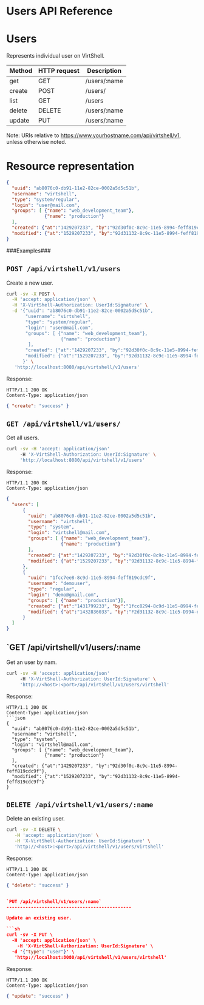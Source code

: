Users API Reference
===================

Users
=====
Represents individual user on VirtShell.


| Method | HTTP request | Description |
| --- | --- | ---- |
| get | GET | /users/:name | Gets one user by name. |
| create | POST | /users/ | Inserts a new user in the system. |
| list | GET | /users | Retrieves the list of users. | 
| delete | DELETE | /users/:name | Deletes an existing user. |
| update | PUT | /users/:name | Updates an existing user. |

Note:
URIs relative to https://www.yourhostname.com/api/virtshell/v1, unless otherwise noted.

Resource representation
=======================
```json
{
  "uuid": "ab8076c0-db91-11e2-82ce-0002a5d5c51b",
  "username": "virtshell",
  "type": "system/regular",
  "login": "user@mail.com",
  "groups": [ {"name": "web_development_team"},
              {"name": "production"}
  ],
  "created": {"at":"1429207233", "by":"92d30f0c-8c9c-11e5-8994-feff819cdc9f"},
  "modified": {"at":"1529207233", "by":"92d31132-8c9c-11e5-8994-feff819cdc9f"}
}
```

###Examples###

`POST /api/virtshell/v1/users`
--------------------------------------------

Create a new user.

```sh
curl -sv -X POST \
  -H 'accept: application/json' \
  -H 'X-VirtShell-Authorization: UserId:Signature' \
  -d '{"uuid": "ab8076c0-db91-11e2-82ce-0002a5d5c51b",
       "username": "virtshell",
       "type": "system/regular",
       "login": "user@mail.com",
       "groups": [ {"name": "web_development_team"},
                    {"name": "production"}
        ],
       "created": {"at":"1429207233", "by":"92d30f0c-8c9c-11e5-8994-feff819cdc9f"},
       "modified": {"at":"1529207233", "by":"92d31132-8c9c-11e5-8994-feff819cdc9f"}
      }' \
   'http://localhost:8080/api/virtshell/v1/users'
```

Response:
```
HTTP/1.1 200 OK
Content-Type: application/json
```
```json
{ "create": "success" }
```

`GET /api/virtshell/v1/users/`
----------------------------------------------

Get all users.

```sh
curl -sv -H 'accept: application/json' 
     -H 'X-VirtShell-Authorization: UserId:Signature' \ 
     'http://localhost:8080/api/virtshell/v1/users'
```

Response:
```
HTTP/1.1 200 OK
Content-Type: application/json
```
```json
{
  "users": [
      {
        "uuid": "ab8076c0-db91-11e2-82ce-0002a5d5c51b",
        "username": "virtshell",
        "type": "system",
        "login": "virtshell@mail.com",
        "groups": [ {"name": "web_development_team"},
                    {"name": "production"}
        ],        
        "created": {"at":"1429207233", "by":"92d30f0c-8c9c-11e5-8994-feff819cdc9f"},
        "modified": {"at":"1529207233", "by":"92d31132-8c9c-11e5-8994-feff819cdc9f"}
      },
      {
        "uuid": "1fcc7ee8-8c9d-11e5-8994-feff819cdc9f",
        "username": "demouser",
        "type": "regular",
        "login": "demo@gmail.com",
        "groups": [ {"name": "production"}],
        "created": {"at":"1431799233", "by":"1fcc8294-8c9d-11e5-8994-feff819cdc9f"},
        "modified": {"at":"1432836033", "by":"F2d31132-8c9c-11e5-D994-eeff819cdc9f"}
      }      
  ]
}   
```

`GET /api/virtshell/v1/users/:name
----------------------------------------------

Get an user by nam.

```sh
curl -sv -H 'accept: application/json' 
     -H 'X-VirtShell-Authorization: UserId:Signature' \ 
     'http://<host>:<port>/api/virtshell/v1/users/virtshell'
```

Response:

```
HTTP/1.1 200 OK
Content-Type: application/json
```json
{
  "uuid": "ab8076c0-db91-11e2-82ce-0002a5d5c51b",
  "username": "virtshell",
  "type": "system",
  "login": "virtshell@mail.com",
  "groups": [ {"name": "web_development_team"},
              {"name": "production"}
  ],        
  "created": {"at":"1429207233", "by":"92d30f0c-8c9c-11e5-8994-feff819cdc9f"},
  "modified": {"at":"1529207233", "by":"92d31132-8c9c-11e5-8994-feff819cdc9f"}
}
```

`DELETE /api/virtshell/v1/users/:name`
----------------------------------------------

Delete an existing user.

```sh
curl -sv -X DELETE \
   -H 'accept: application/json' \
   -H 'X-VirtShell-Authorization: UserId:Signature' \
   'http://<host>:<port>/api/virtshell/v1/users/virtshell'
```

Response:
```
HTTP/1.1 200 OK
Content-Type: application/json
```
```json
{ "delete": "success" }


`PUT /api/virtshell/v1/users/:name`
----------------------------------------------

Update an existing user.

```sh
curl -sv -X PUT \
  -H 'accept: application/json' \
    -H 'X-VirtShell-Authorization: UserId:Signature' \
  -d '{"type": "user"}' \
   'http://localhost:8080/api/virtshell/v1/users/virtshell'
```

Response:
```
HTTP/1.1 200 OK
Content-Type: application/json
```
```json
{ "update": "success" }
```